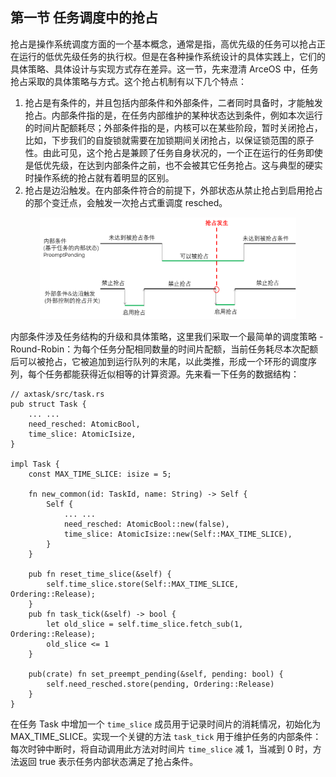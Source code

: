 ## 第一节 任务调度中的抢占



抢占是操作系统调度方面的一个基本概念，通常是指，高优先级的任务可以抢占正在运行的低优先级任务的执行权。但是在各种操作系统设计的具体实践上，它们的具体策略、具体设计与实现方式存在差异。这一节，先来澄清 ArceOS 中，任务抢占采取的具体策略与方式。这个抢占机制有以下几个特点：

1. 抢占是有条件的，并且包括内部条件和外部条件，二者同时具备时，才能触发抢占。内部条件指的是，在任务内部维护的某种状态达到条件，例如本次运行的时间片配额耗尽；外部条件指的是，内核可以在某些阶段，暂时关闭抢占，比如，下步我们的自旋锁就需要在加锁期间关闭抢占，以保证锁范围的原子性。由此可见，这个抢占是兼顾了任务自身状况的，一个正在运行的任务即使是低优先级，在达到内部条件之前，也不会被其它任务抢占。这与典型的硬实时操作系统的抢占就有着明显的区别。
2. 抢占是边沿触发。在内部条件符合的前提下，外部状态从禁止抢占到启用抢占的那个变迁点，会触发一次抢占式重调度 resched。

<div style="text-align:center">
   <img src=".\img\抢占的内外部条件.png" alt="抢占的内外部条件" style="zoom:40%"/>
</div>



内部条件涉及任务结构的升级和具体策略，这里我们采取一个最简单的调度策略 - Round-Robin：为每个任务分配相同数量的时间片配额，当前任务耗尽本次配额后可以被抢占，它被追加到运行队列的末尾，以此类推，形成一个环形的调度序列，每个任务都能获得近似相等的计算资源。先来看一下任务的数据结构：

```rust,editable
// axtask/src/task.rs
pub struct Task {
	... ...
    need_resched: AtomicBool,
    time_slice: AtomicIsize,
}

impl Task {
    const MAX_TIME_SLICE: isize = 5;

    fn new_common(id: TaskId, name: String) -> Self {
        Self {
            ... ...
            need_resched: AtomicBool::new(false),
            time_slice: AtomicIsize::new(Self::MAX_TIME_SLICE),
        }
    }

    pub fn reset_time_slice(&self) {
        self.time_slice.store(Self::MAX_TIME_SLICE, Ordering::Release);
    }
    pub fn task_tick(&self) -> bool {
        let old_slice = self.time_slice.fetch_sub(1, Ordering::Release);
        old_slice <= 1
    }
    
    pub(crate) fn set_preempt_pending(&self, pending: bool) {
        self.need_resched.store(pending, Ordering::Release)
    }
}
```

在任务 Task 中增加一个 `time_slice` 成员用于记录时间片的消耗情况，初始化为 MAX_TIME_SLICE。实现一个关键的方法 `task_tick` 用于维护任务的内部条件：每次时钟中断时，将自动调用此方法对时间片 `time_slice` 减 1，当减到 0 时，方法返回 true 表示任务内部状态满足了抢占条件。



<script src="https://utteranc.es/client.js"
        repo="OSLearning365/blog-issues"
        issue-term="pathname"
        theme="github-light"
        crossorigin="anonymous"
        async>
</script>
